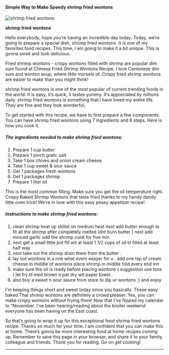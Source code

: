             

#### Simple Way to Make Speedy shrimp fried wontons

![shrimp fried wontons](https://img-global.cpcdn.com/recipes/26244168/751x532cq70/shrimp-fried-wontons-recipe-main-photo.jpg)

**shrimp fried wontons**

Hello everybody, hope you’re having an incredible day today. Today, we’re going to prepare a special dish, shrimp fried wontons. It is one of my favorites food recipes. This time, I am going to make it a bit unique. This is gonna smell and look delicious.

Fried shrimp wontons - crispy wontons filled with shrimp are popular dim sum found at Chinese Fried Shrimp Wontons Recipe. I love Cantonese dim sum and wonton soup, where little morsels of. Crispy fried shrimp wontons are easier to make than you might think!

shrimp fried wontons is one of the most popular of current trending foods in the world. It is easy, it’s quick, it tastes yummy. It’s appreciated by millions daily. shrimp fried wontons is something that I have loved my entire life. They are fine and they look wonderful.

To get started with this recipe, we have to first prepare a few components. You can have shrimp fried wontons using 7 ingredients and 6 steps. Here is how you cook it.

##### The ingredients needed to make shrimp fried wontons:

1.  Prepare 1 cup butter
2.  Prepare 1 pinch gralic salt
3.  Take 1 box chives and onion cream cheese
4.  Take 1 cup sweet & sour sauce
5.  Get 1 packages fresh wontons
6.  Get 1 packages shrimp
7.  Prepare 1 liter oil

This is the most common filling. Make sure you get the oil temperature right. Crispy Baked Shrimp Wontons that taste fried thanks to my handy dandy little oven trick! We're in love with this easy peasy appetizer recipe!

##### Instructions to make shrimp fried wontons:

1.  clean shrimp heat up skillet on medium heat next add butter enough to fit all the shrimp after completely melted (dnt burn butter ) next add minced garlic add the shrimp cook for five min
2.  next get a small little pot fill wit at least 1 1/2 cups of oil til filled at least half way
3.  next take out the shrimp drain them from the butter .
4.  lay out wontons in a row what evers easyer for u . add one tsp of cream cheese in middle of wontons place shrimp in middle fold every end inn
5.  make sure the oil is ready before placing wontons ( suggestion use tons ) let fry til med brown n pat dry wit paper towel .
6.  also buy a sweet n sour sauce from store to dip ur wontons ;) and enjoy

I'm keeping things short and sweet today since you basically. These easy baked Thai shrimp wontons are definitely a crowd pleaser. Yes, you can make crispy wontons without frying them! Now that I've flipped my calendar to "November. I've been hearing/reading about the broiler weekend everyone has been having on the East coast.

So that’s going to wrap it up for this exceptional food shrimp fried wontons recipe. Thanks so much for your time. I am confident that you can make this at home. There’s gonna be more interesting food at home recipes coming up. Remember to save this page in your browser, and share it to your family, colleague and friends. Thank you for reading. Go on get cooking!

* * *